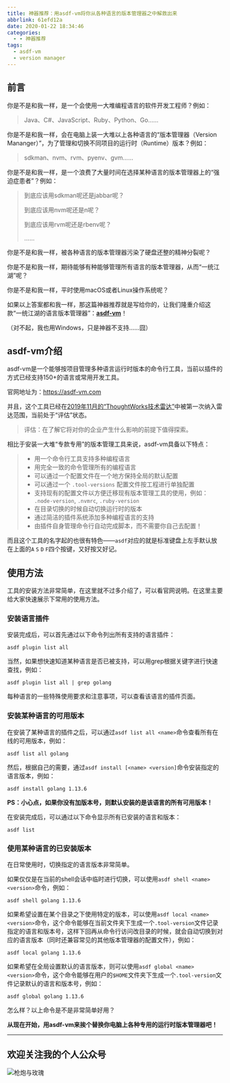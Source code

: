 ```yaml
---
title: 神器推荐：用asdf-vm将你从各种语言的版本管理器之中解救出来
abbrlink: 61efd12a
date: 2020-01-22 18:34:46
categories:
  - - 神器推荐
tags:
  - asdf-vm
  - version manager
---
```


## 前言

你是不是和我一样，是一个会使用一大堆编程语言的软件开发工程师？例如：

> Java、C#、JavaScript、Ruby、Python、Go……

你是不是和我一样，会在电脑上装一大堆以上各种语言的“版本管理器（Version Mananger）”，为了管理和切换不同项目的运行时（Runtime）版本？例如：

> sdkman、nvm、rvm、pyenv、gvm……

你是不是和我一样，是一个浪费了大量时间在选择某种语言的版本管理器上的“强迫症患者”？例如：

> 到底应该用sdkman呢还是jabbar呢？
>
> 到底应该用nvm呢还是n呢？
>
> 到底应该用rvm呢还是rbenv呢？
>
> ……

你是不是和我一样，被各种语言的版本管理器污染了硬盘还整的精神分裂呢？

你是不是和我一样，期待能够有种能够管理所有语言的版本管理器，从而“一统江湖”呢？

你是不是和我一样，平时使用macOS或者Linux操作系统呢？

如果以上答案都和我一样，那这篇神器推荐就是写给你的，让我们隆重介绍这款“一统江湖的语言版本管理器”：**[asdf-vm](https://asdf-vm.com/)**！

（对不起，我也用Windows，只是神器不支持……囧）

<!-- more -->

## asdf-vm介绍

asdf-vm是一个能够按项目管理多种语言运行时版本的命令行工具，当前以插件的方式已经支持150+的语言或常用开发工具。

官网地址为：https://asdf-vm.com

并且，这个工具已经在[2019年11月的“ThoughtWorks技术雷达”](https://www.thoughtworks.com/cn/radar/tools/asdf-vm)中被第一次纳入雷达范围，当前处于“评估”状态。

> 评估：在了解它将对你的企业产生什么影响的前提下值得探索。

相比于安装一大堆“专款专用”的版本管理工具来说，asdf-vm具备以下特点：

> - 用一个命令行工具支持多种编程语言
> - 用完全一致的命令管理所有的编程语言
> - 可以通过一个配置文件在一个地方保持全局的默认配置
> - 可以通过一个 `.tool-versions` 配置文件按工程进行单独配置
> - 支持现有的配置文件以方便迁移现有版本管理工具的使用，例如： `.node-version`, `.nvmrc`, `.ruby-version`
> - 在目录切换的时候自动切换运行时的版本
> - 通过简洁的插件系统添加多种编程语言的支持
> - 由插件自身管理命令行自动完成脚本，而不需要你自己去配置！

而且这个工具的名字起的也很有特色——`asdf`对应的就是标准键盘上左手默认放在上面的`A` `S` `D` `F`四个按键，又好按又好记。

## 使用方法

工具的安装方法非常简单，在这里就不过多介绍了，可以看官网说明。在这里主要给大家快速展示下常用的使用方法。

### 安装语言插件

安装完成后，可以首先通过以下命令列出所有支持的语言插件：

```shell
asdf plugin list all
```

当然，如果想快速知道某种语言是否已被支持，可以用grep根据关键字进行快速查找，例如：

```shell
asdf plugin list all | grep golang
```

每种语言的一些特殊使用要求和注意事项，可以查看该语言的插件页面。

### 安装某种语言的可用版本

在安装了某种语言的插件之后，可以通过`asdf list all <name>`命令查看所有在线的可用版本，例如：

```shell
asdf list all golang
```

然后，根据自己的需要，通过`asdf install [<name> <version]`命令安装指定的语言版本，例如：

```shell
asdf install golang 1.13.6
```

**PS：小心点，如果你没有加版本号，则默认安装的是该语言的所有可用版本！**

在安装完成后，可以通过以下命令显示所有已安装的语言和版本：

```shell
asdf list
```

### 使用某种语言的已安装版本

在日常使用时，切换指定的语言版本非常简单。

如果仅仅是在当前的shell会话中临时进行切换，可以使用`asdf shell <name> <version>`命令，例如：

```shell
asdf shell golang 1.13.6
```

如果希望设置在某个目录之下使用特定的版本，可以使用`asdf local <name> <version>`命令，这个命令能够在当前文件夹下生成一个`.tool-version`文件记录指定的语言和版本号，这样下回再从命令行访问改目录的时候，就会自动切换到对应的语言版本（同时还兼容常见的其他版本管理器的配置文件），例如：

```shell
asdf local golang 1.13.6
```

如果希望在全局设置默认的语言版本，则可以使用`asdf global <name> <version>`命令，这个命令能够在用户的`$HOME`文件夹下生成一个`.tool-version`文件记录默认的语言和版本号，例如：

```shel
asdf global golang 1.13.6
```

怎么样？以上命令是不是非常简单好用？

**从现在开始，用asdf-vm来挨个替换你电脑上各种专用的运行时版本管理器吧！**

---

## 欢迎关注我的个人公众号

![枪炮与玫瑰](https://huhao-dev.oss-cn-beijing.aliyuncs.com/2020-01-20-wechat.png)